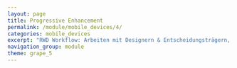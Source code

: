 ```yaml
---
layout: page
title: Progressive Enhancement
permalink: /module/mobile_devices/4/
categories: mobile_devices
excerpt: "RWD Workflow: Arbeiten mit Designern & Entscheidungsträgern, Code Management & Progressive Enhancement."
navigation_group: module
theme: grape_5
---
```

